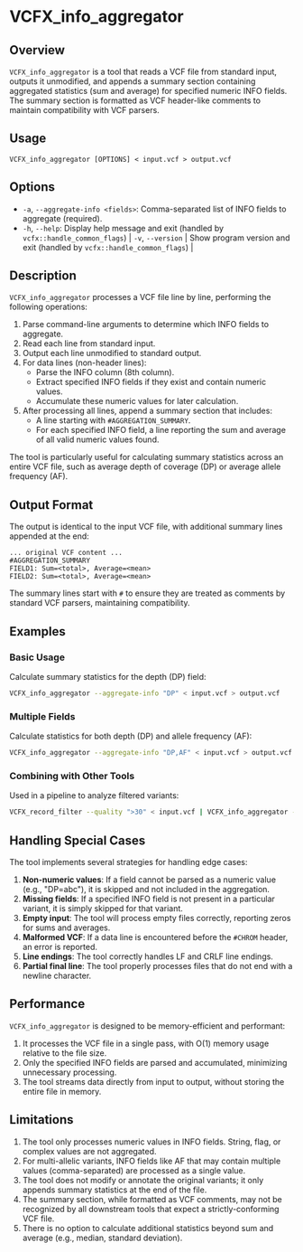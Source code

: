 # VCFX_info_aggregator

## Overview

`VCFX_info_aggregator` is a tool that reads a VCF file from standard input, outputs it unmodified, and appends a summary section containing aggregated statistics (sum and average) for specified numeric INFO fields. The summary section is formatted as VCF header-like comments to maintain compatibility with VCF parsers.

## Usage

```
VCFX_info_aggregator [OPTIONS] < input.vcf > output.vcf
```

## Options

- `-a`, `--aggregate-info <fields>`: Comma-separated list of INFO fields to aggregate (required).
- `-h`, `--help`: Display help message and exit (handled by `vcfx::handle_common_flags`)
| `-v`, `--version` | Show program version and exit (handled by `vcfx::handle_common_flags`) |

## Description

`VCFX_info_aggregator` processes a VCF file line by line, performing the following operations:

1. Parse command-line arguments to determine which INFO fields to aggregate.
2. Read each line from standard input.
3. Output each line unmodified to standard output.
4. For data lines (non-header lines):
   - Parse the INFO column (8th column).
   - Extract specified INFO fields if they exist and contain numeric values.
   - Accumulate these numeric values for later calculation.
5. After processing all lines, append a summary section that includes:
   - A line starting with `#AGGREGATION_SUMMARY`.
   - For each specified INFO field, a line reporting the sum and average of all valid numeric values found.

The tool is particularly useful for calculating summary statistics across an entire VCF file, such as average depth of coverage (DP) or average allele frequency (AF).

## Output Format

The output is identical to the input VCF file, with additional summary lines appended at the end:

```
... original VCF content ...
#AGGREGATION_SUMMARY
FIELD1: Sum=<total>, Average=<mean>
FIELD2: Sum=<total>, Average=<mean>
```

The summary lines start with `#` to ensure they are treated as comments by standard VCF parsers, maintaining compatibility.

## Examples

### Basic Usage

Calculate summary statistics for the depth (DP) field:

```bash
VCFX_info_aggregator --aggregate-info "DP" < input.vcf > output.vcf
```

### Multiple Fields

Calculate statistics for both depth (DP) and allele frequency (AF):

```bash
VCFX_info_aggregator --aggregate-info "DP,AF" < input.vcf > output.vcf
```

### Combining with Other Tools

Used in a pipeline to analyze filtered variants:

```bash
VCFX_record_filter --quality ">30" < input.vcf | VCFX_info_aggregator --aggregate-info "DP,AF,MQ" > filtered_with_stats.vcf
```

## Handling Special Cases

The tool implements several strategies for handling edge cases:

1. **Non-numeric values**: If a field cannot be parsed as a numeric value (e.g., "DP=abc"), it is skipped and not included in the aggregation.
2. **Missing fields**: If a specified INFO field is not present in a particular variant, it is simply skipped for that variant.
3. **Empty input**: The tool will process empty files correctly, reporting zeros for sums and averages.
4. **Malformed VCF**: If a data line is encountered before the `#CHROM` header, an error is reported.
5. **Line endings**: The tool correctly handles LF and CRLF line endings.
6. **Partial final line**: The tool properly processes files that do not end with a newline character.

## Performance

`VCFX_info_aggregator` is designed to be memory-efficient and performant:

1. It processes the VCF file in a single pass, with O(1) memory usage relative to the file size.
2. Only the specified INFO fields are parsed and accumulated, minimizing unnecessary processing.
3. The tool streams data directly from input to output, without storing the entire file in memory.

## Limitations

1. The tool only processes numeric values in INFO fields. String, flag, or complex values are not aggregated.
2. For multi-allelic variants, INFO fields like AF that may contain multiple values (comma-separated) are processed as a single value.
3. The tool does not modify or annotate the original variants; it only appends summary statistics at the end of the file.
4. The summary section, while formatted as VCF comments, may not be recognized by all downstream tools that expect a strictly-conforming VCF file.
5. There is no option to calculate additional statistics beyond sum and average (e.g., median, standard deviation). 